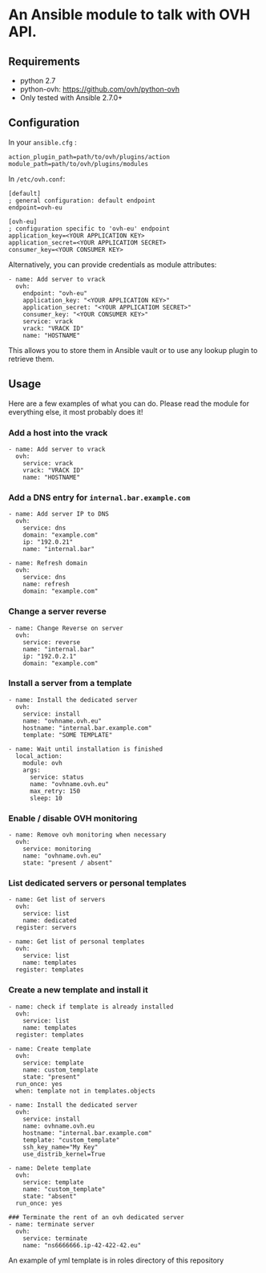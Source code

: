 # An Ansible module to talk with OVH API.

## Requirements

- python 2.7
- python-ovh: https://github.com/ovh/python-ovh
- Only tested with Ansible 2.7.0+

## Configuration

In your `ansible.cfg` :

```
action_plugin_path=path/to/ovh/plugins/action
module_path=path/to/ovh/plugins/modules
```

In `/etc/ovh.conf`:

```
[default]
; general configuration: default endpoint
endpoint=ovh-eu

[ovh-eu]
; configuration specific to 'ovh-eu' endpoint
application_key=<YOUR APPLICATION KEY>
application_secret=<YOUR APPLICATIOM SECRET>
consumer_key=<YOUR CONSUMER KEY>
```

Alternatively, you can provide credentials as module attributes:

```
- name: Add server to vrack
  ovh:
    endpoint: "ovh-eu"
    application_key: "<YOUR APPLICATION KEY>"
    application_secret: "<YOUR APPLICATIOM SECRET>"
    consumer_key: "<YOUR CONSUMER KEY>"
    service: vrack
    vrack: "VRACK ID"
    name: "HOSTNAME"
```

This allows you to store them in Ansible vault or to use any lookup plugin to retrieve them.

## Usage

Here are a few examples of what you can do. Please read the module for everything else, it most probably does it!

### Add a host into the vrack

```
- name: Add server to vrack
  ovh:
    service: vrack
    vrack: "VRACK ID"
    name: "HOSTNAME"
```

### Add a DNS entry for `internal.bar.example.com`

```
- name: Add server IP to DNS
  ovh:
    service: dns
    domain: "example.com"
    ip: "192.0.21"
    name: "internal.bar"

- name: Refresh domain
  ovh:
    service: dns
    name: refresh
    domain: "example.com"
```

### Change a server reverse

```
- name: Change Reverse on server
  ovh:
    service: reverse
    name: "internal.bar"
    ip: "192.0.2.1"
    domain: "example.com"
```


### Install a server from a template

```
- name: Install the dedicated server
  ovh:
    service: install
    name: "ovhname.ovh.eu"
    hostname: "internal.bar.example.com"
    template: "SOME TEMPLATE"

- name: Wait until installation is finished
  local_action:
    module: ovh
    args:
      service: status
      name: "ovhname.ovh.eu"
      max_retry: 150
      sleep: 10

```

### Enable / disable OVH monitoring

```
- name: Remove ovh monitoring when necessary
  ovh:
    service: monitoring
    name: "ovhname.ovh.eu"
    state: "present / absent"
```

### List dedicated servers or personal templates
```
- name: Get list of servers
  ovh:
    service: list
    name: dedicated
  register: servers

- name: Get list of personal templates
  ovh:
    service: list
    name: templates
  register: templates
```

### Create a new template and install it
```
- name: check if template is already installed
  ovh:
    service: list
    name: templates
  register: templates

- name: Create template
  ovh:
    service: template
    name: custom_template
    state: "present"
  run_once: yes
  when: template not in templates.objects

- name: Install the dedicated server
  ovh:
    service: install
    name: ovhname.ovh.eu
    hostname: "internal.bar.example.com"
    template: "custom_template"
    ssh_key_name="My Key"
    use_distrib_kernel=True

- name: Delete template
  ovh:
    service: template
    name: "custom_template"
    state: "absent"
  run_once: yes

### Terminate the rent of an ovh dedicated server
- name: terminate server
  ovh:
    service: terminate
    name: "ns6666666.ip-42-422-42.eu"
```

An example of yml template is in roles directory of this repository
